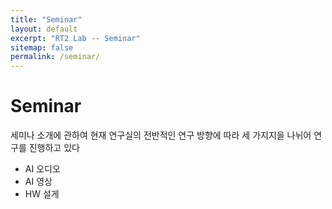 ```yaml
---
title: "Seminar"
layout: default
excerpt: "RT2 Lab -- Seminar"
sitemap: false
permalink: /seminar/
---
```


# Seminar

세미나 소개에 관하여
현재 연구실의 전반적인 연구 방향에 따라 세 가지지을 나뉘어 연구를 진행하고 있다
-   AI 오디오
-   AI 영상
-   HW 설게

